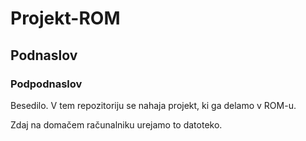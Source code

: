 # Projekt-ROM
## Podnaslov
### Podpodnaslov
Besedilo. V tem repozitoriju se nahaja projekt, ki ga delamo v ROM-u.

Zdaj na domačem računalniku urejamo to datoteko.
